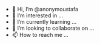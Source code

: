 - 👋 Hi, I’m @anonymoustafa
- 👀 I’m interested in ...
- 🌱 I’m currently learning ...
- 💞️ I’m looking to collaborate on ...
- 📫 How to reach me ...

<!---
anonymoustafa/anonymoustafa is a ✨ special ✨ repository because its `README.md` (this file) appears on your GitHub profile.
You can click the Preview link to take a look at your changes.
--->
